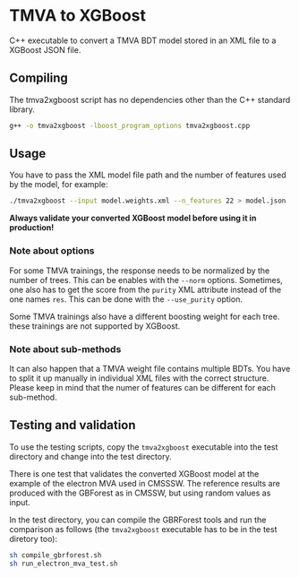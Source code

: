 # TMVA to XGBoost

C++ executable to convert a TMVA BDT model stored in an XML file to a XGBoost JSON file.

## Compiling

The tmva2xgboost script has no dependencies other than the C++ standard library.

```bash
g++ -o tmva2xgboost -lboost_program_options tmva2xgboost.cpp
```

## Usage

You have to pass the XML model file path and the number of features used by the model, for example:

```bash
./tmva2xgboost --input model.weights.xml --n_features 22 > model.json
```

**Always validate your converted XGBoost model before using it in production!**

### Note about options

For some TMVA trainings, the response needs to be normalized by the number of trees. This can be enables with the `--norm` options.
Sometimes, one also has to get the score from the `purity` XML attribute instead of the one names `res`. This can be done with the `--use_purity` option.

Some TMVA trainings also have a different boosting weight for each tree. these trainings are not supported by XGBoost.

### Note about sub-methods

It can also happen that a TMVA weight file contains multiple BDTs. You have to split it up manually in individual XML files with the correct structure. Please keep in mind that the numer of features can be different for each sub-method.

## Testing and validation

To use the testing scripts, copy the `tmva2xgboost` executable into the test directory and change into the test directory.

There is one test that validates the converted XGBoost model at the example of the electron MVA used in CMSSSW. The reference results are produced with the GBForest as in CMSSW, but using random values as input.

In the test directory, you can compile the GBRForest tools and run the comparison as follows (the `tmva2xgboost` executable has to be in the test diretory too):

```bash
sh compile_gbrforest.sh
sh run_electron_mva_test.sh
```
